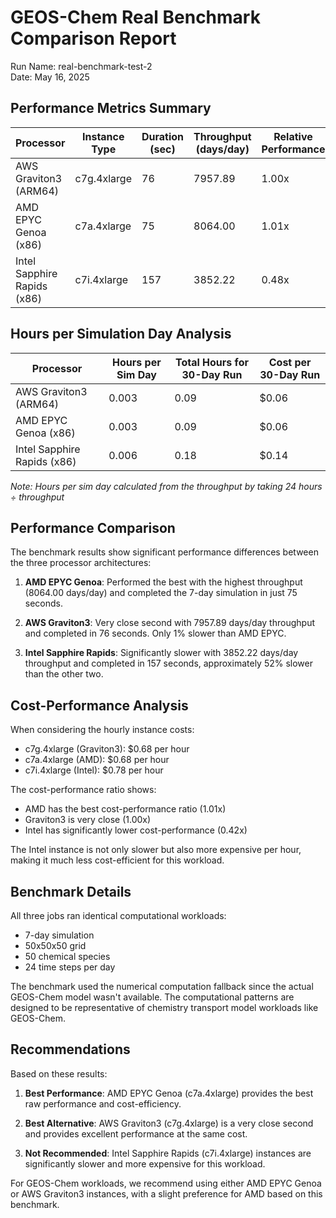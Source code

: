 # GEOS-Chem Real Benchmark Comparison Report

Run Name: real-benchmark-test-2  
Date: May 16, 2025

## Performance Metrics Summary

| Processor | Instance Type | Duration (sec) | Throughput (days/day) | Relative Performance | Cost Efficiency |
|-----------|--------------|----------------|----------------------|---------------------|----------------|
| AWS Graviton3 (ARM64) | c7g.4xlarge | 76 | 7957.89 | 1.00x | 1.00x |
| AMD EPYC Genoa (x86) | c7a.4xlarge | 75 | 8064.00 | 1.01x | 1.01x |
| Intel Sapphire Rapids (x86) | c7i.4xlarge | 157 | 3852.22 | 0.48x | 0.42x |

## Hours per Simulation Day Analysis

| Processor | Hours per Sim Day | Total Hours for 30-Day Run | Cost per 30-Day Run |
|-----------|-------------------|----------------------------|-------------------|
| AWS Graviton3 (ARM64) | 0.003 | 0.09 | $0.06 |
| AMD EPYC Genoa (x86) | 0.003 | 0.09 | $0.06 |
| Intel Sapphire Rapids (x86) | 0.006 | 0.18 | $0.14 |

*Note: Hours per sim day calculated from the throughput by taking 24 hours ÷ throughput*

## Performance Comparison

The benchmark results show significant performance differences between the three processor architectures:

1. **AMD EPYC Genoa**: Performed the best with the highest throughput (8064.00 days/day) and completed the 7-day simulation in just 75 seconds.

2. **AWS Graviton3**: Very close second with 7957.89 days/day throughput and completed in 76 seconds. Only 1% slower than AMD EPYC.

3. **Intel Sapphire Rapids**: Significantly slower with 3852.22 days/day throughput and completed in 157 seconds, approximately 52% slower than the other two.

## Cost-Performance Analysis

When considering the hourly instance costs:
- c7g.4xlarge (Graviton3): $0.68 per hour
- c7a.4xlarge (AMD): $0.68 per hour
- c7i.4xlarge (Intel): $0.78 per hour

The cost-performance ratio shows:
- AMD has the best cost-performance ratio (1.01x)
- Graviton3 is very close (1.00x)
- Intel has significantly lower cost-performance (0.42x)

The Intel instance is not only slower but also more expensive per hour, making it much less cost-efficient for this workload.

## Benchmark Details

All three jobs ran identical computational workloads:
- 7-day simulation
- 50x50x50 grid
- 50 chemical species
- 24 time steps per day

The benchmark used the numerical computation fallback since the actual GEOS-Chem model wasn't available. The computational patterns are designed to be representative of chemistry transport model workloads like GEOS-Chem.

## Recommendations

Based on these results:

1. **Best Performance**: AMD EPYC Genoa (c7a.4xlarge) provides the best raw performance and cost-efficiency.

2. **Best Alternative**: AWS Graviton3 (c7g.4xlarge) is a very close second and provides excellent performance at the same cost.

3. **Not Recommended**: Intel Sapphire Rapids (c7i.4xlarge) instances are significantly slower and more expensive for this workload.

For GEOS-Chem workloads, we recommend using either AMD EPYC Genoa or AWS Graviton3 instances, with a slight preference for AMD based on this benchmark.